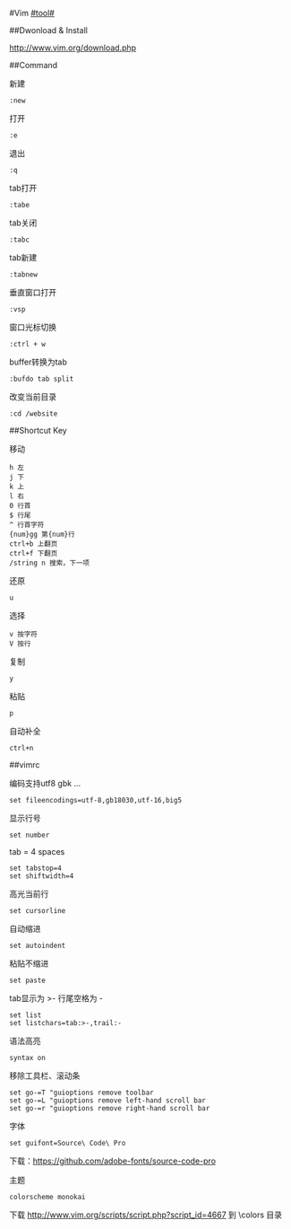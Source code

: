 #Vim [#tool#](/#tool)

##Dwonload & Install

http://www.vim.org/download.php

##Command

新建
```
:new
```

打开
```
:e
```

退出
```
:q
```

tab打开
```
:tabe
```

tab关闭
```
:tabc
```

tab新建
```
:tabnew
```

垂直窗口打开
```
:vsp 
```

窗口光标切换
```
:ctrl + w
```

buffer转换为tab
```
:bufdo tab split
```

改变当前目录
```
:cd /website
```

##Shortcut Key

移动
```
h 左
j 下
k 上
l 右
0 行首
$ 行尾
^ 行首字符
{num}gg 第{num}行
ctrl+b 上翻页
ctrl+f 下翻页
/string n 搜索，下一项
```

还原
```
u
```

选择
```
v 按字符
V 按行
```

复制
```
y
```

粘贴
```
p
```

自动补全
```
ctrl+n
```

##vimrc

编码支持utf8 gbk ...
```
set fileencodings=utf-8,gb18030,utf-16,big5
```

显示行号
```
set number
```

tab = 4 spaces
```
set tabstop=4
set shiftwidth=4
```

高光当前行
```
set cursorline
```

自动缩进
```
set autoindent
```

粘贴不缩进
```
set paste
```

tab显示为 >- 行尾空格为 -
```
set list
set listchars=tab:>-,trail:-
```

语法高亮
```
syntax on
```

移除工具栏、滚动条
```
set go-=T "guioptions remove toolbar
set go-=L "guioptions remove left-hand scroll bar
set go-=r "guioptions remove right-hand scroll bar
```

字体
```
set guifont=Source\ Code\ Pro
```
下载：https://github.com/adobe-fonts/source-code-pro

主题
```
colorscheme monokai
```
下载 http://www.vim.org/scripts/script.php?script_id=4667 到 \colors 目录
